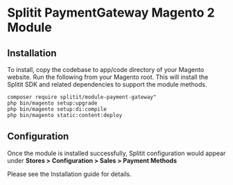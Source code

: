 # Splitit PaymentGateway Magento 2 Module


## Installation

To install, copy the codebase to app/code directory of your Magento website.
Run the following from your Magento root. This will install the Splitit SDK and related dependencies to support the module methods.
``` 
composer require splitit/module-payment-gateway"
php bin/magento setup:upgrade
php bin/magento setup:di:compile
php bin/magento static:content:deploy
```

## Configuration

Once the module is installed successfully, Splitit configuration would appear under 
**Stores > Configuration > Sales > Payment Methods**

Please see the Installation guide for details.
